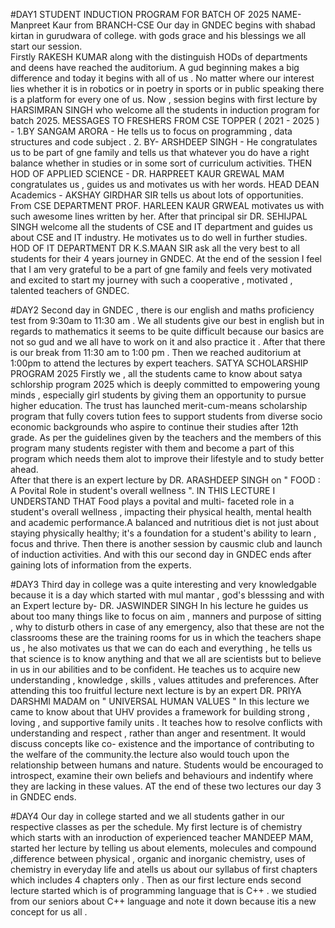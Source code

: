 #DAY1
                                                                       STUDENT INDUCTION PROGRAM FOR BATCH OF 2025
                                                                         NAME- Manpreet Kaur from BRANCH-CSE 
Our day in GNDEC begins with shabad kirtan in gurudwara of college. with gods grace and his blessings we all start our session.                                                                          
Firstly RAKESH KUMAR along with the distinguish HODs of departments and deens have reached the auditorium. 
A gud beginning makes a big difference and today it begins with all of us . No matter where our interest lies whether it is in robotics or in poetry in sports or in public speaking there is a platform for every one of us.
Now , session begins with first lecture by HARSIMRAN SINGH who welcome all the students in induction program for batch 2025.
MESSAGES TO FRESHERS FROM CSE TOPPER ( 2021 - 2025 ) - 1.BY SANGAM ARORA - He tells us to focus on programming , data structures and code subject .
2. BY- ARSHDEEP SINGH - He congratulates us to be part of gne family and tells us that whatever you do have a right balance whether in studies or in some sort of curriculum activities.
THEN HOD OF APPLIED SCIENCE - DR. HARPREET KAUR GREWAL MAM congratulates us , guides us and motivates us with her words.
HEAD DEAN Academics - AKSHAY GIRDHAR SIR tells us about lots of opportunities.
From CSE DEPARTMENT PROF. HARLEEN KAUR GRWEAL motivates us with such awesome lines written by her.
After that principal sir DR. SEHIJPAL SINGH welcome all the students of CSE and IT department and guides us about CSE and IT industry. He motivates us to do well in further studies.
HOD OF IT DEPARTMENT DR K.S.MAAN SIR ask all the very best to all students for their 4 years journey in GNDEC.
At the end of the session I feel that I am very grateful to be a part of gne family and feels very motivated and excited to start my journey with such a cooperative , motivated , talented teachers of GNDEC.

#DAY2
Second day in GNDEC , there is our english and maths proficiency test from 9:30am to 11:30 am . We all students give our best in english but in regards to mathematics it seems to be quite difficult because our basics are not so gud and we all have to work on it and also practice it . 
After that there is our break from 11:30 am to 1:00 pm .
Then we reached auditorium at 1:00pm to attend the lectures by expert teachers.
                                                                                      SATYA SCHOLARSHIP PROGRAM 2025
Firstly we , all the students came to know about satya schlorship program 2025 which is deeply committed to empowering young minds , especially girl students by giving them an opportunity to pursue higher education.
The trust has launched merit-cum-means scholarship program that fully covers tution fees to support students from diverse socio economic backgrounds who aspire to continue their studies after 12th grade. As per the guidelines given by the teachers and the members of this program many students register with them and become a part of this program which needs them alot to improve their lifestyle and to study better ahead.  
After that there is an expert lecture by DR. ARASHDEEP SINGH on
                                                                         " FOOD : A Povital Role in student's overall wellness ". 
 IN THIS LECTURE I UNDERSTAND THAT Food plays a povital and multi- faceted role in a student's overall wellness , impacting their physical health, mental health and academic performance.A balanced and nutritious
 diet is not just about staying physically healthy; it's a foundation for a student's ability to learn , focus and thrive.
 Then there is another session by causmic club and launch of induction activities.
 And with this our second day in GNDEC ends after gaining lots of information from the experts.

 #DAY3
 Third day in college was a quite interesting and very knowledgable because it is a day which started with mul mantar , god's blesssing and with an 
                                                                             Expert lecture by- DR. JASWINDER SINGH
In his lecture he guides us about too many things like to focus on aim , manners and purpose of sitting , why to disturb others in case of any emergency, also that these are not the classrooms these are the training rooms for us in which the teachers shape us , he also motivates us that we can do each and everything , he tells us that science is to know anything and that we all are scientists but to believe in us in our abilities and to be confident. He teaches us to acquire new understanding , knowledge , skills , values attitudes and preferences.
After attending this too fruitful lecture next lecture is by an expert DR. PRIYA DARSHMI MADAM on 
                                                                                       " UNIVERSAL HUMAN VALUES "
In this lecture we came to know about that UHV provides a framework for building strong , loving , and supportive family units . It teaches how to resolve conflicts with understanding and respect , rather than anger and resentment. It would discuss concepts like co- existence and the importance of contributing to the welfare of the community.the lecture also would touch upon the relationship between humans and nature.
Students would be encouraged to introspect, examine their own beliefs and behaviours and indentify where they are lacking in these values.
AT the end of these two lectures our day 3 in GNDEC ends.

#DAY4
Our day in college started and we all students gather in our respective classes as per the schedule.
My first lecture is of chemistry which starts with an inroduction of experienced teacher MANDEEP MAM, started her lecture by telling us about elements, molecules and compound ,difference between physical , organic and inorganic chemistry, uses of chemistry in everyday life and atells us about our syllabus of first chapters which includes 4 chapters only . 
Then as our first lecture ends second lecture started which is of programming language that is C++ . we studied from our seniors about C++ language and note it down because itis a new concept for us all .  


 



























 
